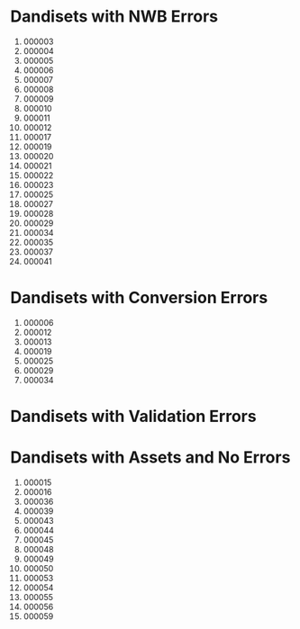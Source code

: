 # Dandisets with NWB Errors
1. 000003
2. 000004
3. 000005
4. 000006
5. 000007
6. 000008
7. 000009
8. 000010
9. 000011
10. 000012
11. 000017
12. 000019
13. 000020
14. 000021
15. 000022
16. 000023
17. 000025
18. 000027
19. 000028
20. 000029
21. 000034
22. 000035
23. 000037
24. 000041

# Dandisets with Conversion Errors
1. 000006
2. 000012
3. 000013
4. 000019
5. 000025
6. 000029
7. 000034

# Dandisets with Validation Errors

# Dandisets with Assets and No Errors
1. 000015
2. 000016
3. 000036
4. 000039
5. 000043
6. 000044
7. 000045
8. 000048
9. 000049
10. 000050
11. 000053
12. 000054
13. 000055
14. 000056
15. 000059
